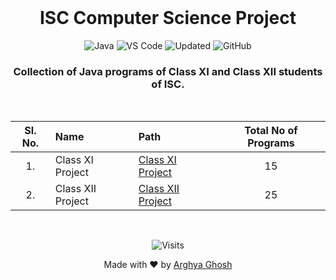 <div align=center>

<br>

# **ISC Computer Science Project**

![Java](https://img.shields.io/badge/Java-informational?style=flat&logo=java&logoColor=white&color=007396)
![VS Code](https://img.shields.io/badge/VS_Code-informational?style=flat&logo=visual-studio-code&logoColor=white&color=007ACC)
![Updated](https://badges.pufler.dev/updated/uiuxarghya/isc-computer-project)
![GitHub](https://img.shields.io/github/license/uiuxarghya/isc-computer-project)

### Collection of Java programs of Class XI and Class XII students of ISC.

</div>

<br>

<div align=center>

| **Sl. No.** | **Name**          | **Path**                                   | **Total No of Programs** |
| :---------: | :---------------- | :----------------------------------------- | :----------------------: |
|     1.      | Class XI Project  | [Class XI Project](Class%20XI%20Project)   |            15            |
|     2.      | Class XII Project | [Class XII Project](Class%20XII%20Project) |            25            |

</div>

<br/>

<div align=center>

![Visits](https://badges.pufler.dev/visits/uiuxarghya/isc-computer-project)

Made with ❤️ by [Arghya Ghosh](https://twitter.com/uiuxarghya)

</div>
